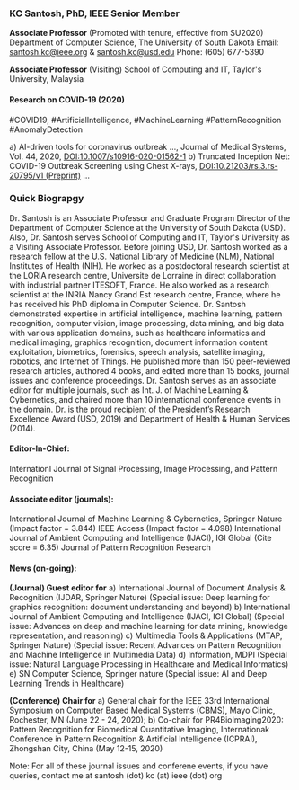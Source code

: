 
### KC Santosh, PhD, IEEE Senior Member 
**Associate Professor** (Promoted with tenure, effective from SU2020)
Department of Computer Science, The University of South Dakota 
Email: santosh.kc@ieee.org & santosh.kc@usd.edu 
Phone: (605) 677-5390

**Associate Professor** (Visiting)
School of Computing and IT, Taylor's University, Malaysia 

#### Research on COVID-19 (2020)
#COVID19, #ArtificialIntelligence, #MachineLearning #PatternRecognition #AnomalyDetection

a) AI-driven tools for coronavirus outbreak ..., Journal of Medical Systems, Vol. 44, 2020, 
<a href="https://doi.org/10.1007/s10916-020-01562-1">DOI:10.1007/s10916-020-01562-1</a>
b) Truncated Inception Net: COVID-19 Outbreak Screening using Chest X-rays, <a href="https://doi.org/10.21203/rs.3.rs-20795/v1">DOI:10.21203/rs.3.rs-20795/v1 (Preprint)</a> ...


### Quick Biograpgy
Dr. Santosh is an Associate Professor and Graduate Program Director of the Department of Computer Science at the University of South Dakota (USD). Also, Dr. Santosh serves School of Computing and IT, Taylor's University as a Visiting Associate Professor. Before joining USD, Dr. Santosh worked as a research fellow at the U.S. National Library of Medicine (NLM), National Institutes of Health (NIH). He worked as a postdoctoral research scientist at the LORIA research centre, Universite de Lorraine in direct collaboration with industrial partner ITESOFT, France. He also worked as a research scientist at the INRIA Nancy Grand Est research centre, France, where he has received his PhD diploma in Computer Science. Dr. Santosh demonstrated expertise in artificial intelligence, machine learning, pattern recognition, computer vision, image processing, data mining, and big data with various application domains, such as healthcare informatics and medical imaging, graphics recognition, document information content exploitation, biometrics, forensics, speech analysis, satellite imaging, robotics, and Internet of Things. He published more than 150 peer-reviewed research articles, authored 4 books, and edited more than 15 books, journal issues and conference proceedings. Dr. Santosh serves as an associate editor for multiple journals, such as Int. J. of Machine Learning & Cybernetics, and chaired more than 10 international conference events in the domain. Dr. is the proud recipient of the President’s Research Excellence Award (USD, 2019) and Department of Health & Human Services (2014).

#### Editor-In-Chief:
Internationl Journal of Signal Processing, Image Processing, and Pattern Recognition

#### Associate editor (journals):
International Journal of Machine Learning & Cybernetics, Springer Nature (Impact factor = 3.844) 
IEEE Access (Impact factor = 4.098) 
International Journal of Ambient Computing and Intelligence (IJACI), IGI Global (Cite score = 6.35)
Journal of Pattern Recognition Research

#### News (on-going):
**(Journal) Guest editor for** 
a) International Journal of Document Analysis & Recognition (IJDAR, Springer Nature) (Special issue: Deep learning for graphics recognition: document understanding and beyond) 
b) International Journal of Ambient Computing and Intelligence (IJACI, IGI Global) (Special issue: Advances on deep and machine learning for data mining, knowledge representation, and reasoning)
c) Multimedia Tools & Applications (MTAP, Springer Nature) (Special issue: Recent Advances on Pattern Recognition and Machine Intelligence in Multimedia Data)
d) Information, MDPI (Special issue: Natural Language Processing in Healthcare and Medical Informatics)
e) SN Computer Science, Springer nature (Special issue: AI and Deep Learning Trends in Healthcare) 

**(Conference) Chair for** a) General chair for the IEEE 33rd International Symposium on Computer Based Medical Systems (CBMS), Mayo Clinic, Rochester, MN (June 22 - 24, 2020); 
b) Co-chair for PR4BioImaging2020: Pattern Recognition for Biomedical Quantitative Imaging, Internationak Conference in Pattern Recognition & Artificial Intelligence (ICPRAI), Zhongshan City, China (May 12-15, 2020) 

Note: For all of these journal issues and conferene events, if you have queries, contact me at santosh (dot) kc (at) ieee (dot) org


